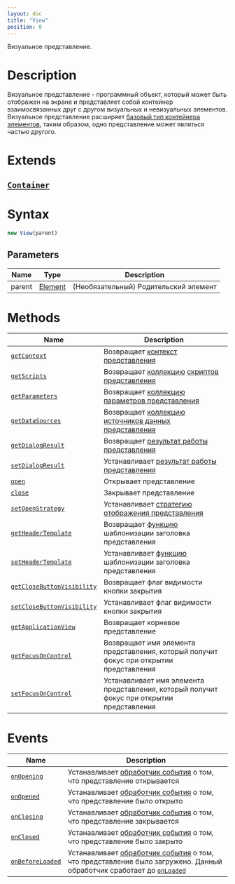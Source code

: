 ```yaml
---
layout: doc
title: "View"
position: 0
---
```


Визуальное представление.

# Description

Визуальное представление - программный объект, который может быть отображен на экране и представляет
собой контейнер взаимосвязанных друг с другом визуальных и невизуальных элементов. Визуальное
представление расширяет [базовый тип контейнера элементов](../Container/), таким образом, одно
представление может являться частью другого.

# Extends

## [`Container`](../Container/)

# Syntax

```js
new View(parent)
```

## Parameters


|Name|Type|Description|
|----|----|-----------|
|parent|[Element](../Element/)| (Необязательный) Родительский элемент|


# Methods

|Name|Description|
|----|---------|
|[`getContext`](View.getContext/)|Возвращает [контекст представления](../../Context/)|
|[`getScripts`](View.getScripts/)|Возвращает [коллекцию](../../Collection/) [скриптов представления](../../Script/)|
|[`getParameters`](View.getParameters/)|Возвращает [коллекцию](../../Collection/) [параметров представления](../../Parameters/)|
|[`getDataSources`](View.getDataSources/)|Возвращает [коллекцию](../../Collection/) [источников данных представления](../../DataSources/BaseDataSource/)|
|[`getDialogResult`](View.getDialogResult/)|Возвращает [результат работы представления](DialogResult/)|
|[`setDialogResult`](View.setDialogResult/)|Устанавливает [результат работы представления](DialogResult/)|
|[`open`](View.open/)|Открывает представление|
|[`close`](View.close/)|Закрывает представление|
|[`setOpenStrategy`](View.setOpenStrategy/)|Устанавливает [стратегию отображения представления](LinkView/OpenMode/)|
|[`getHeaderTemplate`](View.getHeaderTemplate/)|Возвращает [функцию](../../Script/) шаблонизации заголовка представления|
|[`setHeaderTemplate`](View.setHeaderTemplate/)|Устанавливает [функцию](../../Script/) шаблонизации заголовка представления|
|[`getCloseButtonVisibility`](View.getCloseButtonVisibility/)|Возвращает флаг видимости кнопки закрытия|
|[`setCloseButtonVisibility`](View.setCloseButtonVisibility/)|Устанавливает флаг видимости кнопки закрытия|
|[`getApplicationView`](View.getApplicationView/)|Возвращает корневое представление|
|[`getFocusOnControl`](View.getFocusOnControl/)|Возвращает имя элемента представления, который получит фокус при открытии представления|
|[`setFocusOnControl`](View.setFocusOnControl/)|Устанавливает имя элемента представления, который получит фокус при открытии представления|


# Events

|Name|Description|
|----|---------|
|[`onOpening`](View.onOpening/)|Устанавливает [обработчик события](../../Script/) о том, что представление открывается|
|[`onOpened`](View.onOpened/)|Устанавливает [обработчик события](../../Script/) о том, что представление было открыто|
|[`onClosing`](View.onClosing/)|Устанавливает [обработчик события](../../Script/) о том, что представление закрывается|
|[`onClosed`](View.onClosed/)|Устанавливает [обработчик события](../../Script/) о том, что представление было закрыто|
|[`onBeforeLoaded`](View.onBeforeLoaded/)|Устанавливает [обработчик события](../../Script/) о том, что представление было загружено. Данный обработчик сработает до [`onLoaded`](../Element/Element.onLoaded/)|
